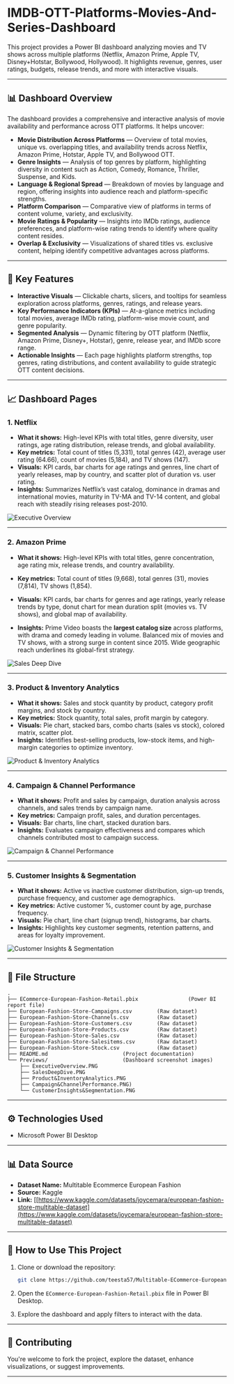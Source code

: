 # IMDB-OTT-Platforms-Movies-And-Series-Dashboard

This project provides a Power BI dashboard analyzing movies and TV shows across multiple platforms (Netflix, Amazon Prime,  Apple TV, Disney+Hotstar, Bollywood, Hollywood). It highlights revenue, genres, user ratings, budgets, release trends, and more with interactive visuals.

---

## 📊 Dashboard Overview

The dashboard provides a comprehensive and interactive analysis of movie availability and performance across OTT platforms. It helps uncover:

* **Movie Distribution Across Platforms** — Overview of total movies, unique vs. overlapping titles, and availability trends across Netflix, Amazon Prime, Hotstar, Apple TV, and Bollywood OTT.
* **Genre Insights** — Analysis of top genres by platform, highlighting diversity in content such as Action, Comedy, Romance, Thriller, Suspense, and Kids.
* **Language & Regional Spread** — Breakdown of movies by language and region, offering insights into audience reach and platform-specific strengths.
* **Platform Comparison** — Comparative view of platforms in terms of content volume, variety, and exclusivity.
* **Movie Ratings & Popularity** — Insights into IMDb ratings, audience preferences, and platform-wise rating trends to identify where quality content resides.
* **Overlap & Exclusivity** — Visualizations of shared titles vs. exclusive content, helping identify competitive advantages across platforms.

---

## 🚀 Key Features

* **Interactive Visuals** — Clickable charts, slicers, and tooltips for seamless exploration across platforms, genres, ratings, and release years.
* **Key Performance Indicators (KPIs)** — At-a-glance metrics including total movies, average IMDb rating, platform-wise movie count, and genre popularity.
* **Segmented Analysis** — Dynamic filtering by OTT platform (Netflix, Amazon Prime, Disney+, Hotstar), genre, release year, and IMDb score range.
* **Actionable Insights** — Each page highlights platform strengths, top genres, rating distributions, and content availability to guide strategic OTT content decisions.

---

## 📈 Dashboard Pages

### 1. Netflix
* **What it shows:** High-level KPIs with total titles, genre diversity, user ratings, age rating distribution, release trends, and global availability.
* **Key metrics:** Total count of titles (5,331), total genres (42), average user rating (64.66), count of movies (5,184), and TV shows (147).
* **Visuals:** KPI cards, bar charts for age ratings and genres, line chart of yearly releases, map by country, and scatter plot of duration vs. user rating.
* **Insights:** Summarizes Netflix’s vast catalog, dominance in dramas and international movies, maturity in TV-MA and TV-14 content, and global reach with steadily rising releases post-2010.

![Executive Overview](Previews/ExecutiveOverview.PNG)

---

### 2. Amazon Prime
* **What it shows:** High-level KPIs with total titles, genre concentration, age rating mix, release trends, and country availability.

* **Key metrics:** Total count of titles (9,668), total genres (31), movies (7,814), TV shows (1,854).

* **Visuals:** KPI cards, bar charts for genres and age ratings, yearly release trends by type, donut chart for mean duration split (movies vs. TV shows), and global map of availability.

* **Insights:** Prime Video boasts the **largest catalog size** across platforms, with drama and comedy leading in volume. Balanced mix of movies and TV shows, with a strong surge in content since 2015. Wide geographic reach underlines its global-first strategy.

![Sales Deep Dive](Previews/SalesDeepDive.PNG)

---

### 3. Product & Inventory Analytics
* **What it shows:** Sales and stock quantity by product, category profit margins, and stock by country.
* **Key metrics:** Stock quantity, total sales, profit margin by category.
* **Visuals:** Pie chart, stacked bars, combo charts (sales vs stock), colored matrix, scatter plot.
* **Insights:** Identifies best-selling products, low-stock items, and high-margin categories to optimize inventory.

![Product & Inventory Analytics](Previews/Product&InventoryAnalytics.PNG)

---

### 4. Campaign & Channel Performance
* **What it shows:** Profit and sales by campaign, duration analysis across channels, and sales trends by campaign name.
* **Key metrics:** Campaign profit, sales, and duration percentages.
* **Visuals:** Bar charts, line chart, stacked duration bars.
* **Insights:** Evaluates campaign effectiveness and compares which channels contributed most to campaign success.

![Campaign & Channel Performance](Previews/Campaign&ChannelPerformance.PNG)

---

### 5. Customer Insights & Segmentation
* **What it shows:** Active vs inactive customer distribution, sign-up trends, purchase frequency, and customer age demographics.
* **Key metrics:** Active customer %, customer count by age, purchase frequency.
* **Visuals:** Pie chart, line chart (signup trend), histograms, bar charts.
* **Insights:** Highlights key customer segments, retention patterns, and areas for loyalty improvement.

![Customer Insights & Segmentation](Previews/CustomerInsights&Segmentation.PNG)

---

## 📂 File Structure

```
.
├── ECommerce-European-Fashion-Retail.pbix                (Power BI report file)
├── European-Fashion-Store-Campaigns.csv        (Raw dataset)
├── European-Fashion-Store-Channels.csv         (Raw dataset)
├── European-Fashion-Store-Customers.csv        (Raw dataset)
├── European-Fashion-Store-Products.csv         (Raw dataset)
├── European-Fashion-Store-Sales.csv            (Raw dataset)
├── European-Fashion-Store-Salesitems.csv       (Raw dataset)
├── European-Fashion-Store-Stock.csv            (Raw dataset)
├── README.md                        (Project documentation)
└── Previews/                        (Dashboard screenshot images)
    ├── ExecutiveOverview.PNG
    ├── SalesDeepDive.PNG
    ├── Product&InventoryAnalytics.PNG
    ├── Campaign&ChannelPerformance.PNG)
    └── CustomerInsights&Segmentation.PNG
```

---

## ⚙️ Technologies Used

* Microsoft Power BI Desktop

---

## 📊 Data Source

* **Dataset Name:** Multitable Ecommerce European Fashion
* **Source:** Kaggle
* **Link:** [[https://www.kaggle.com/datasets/joycemara/european-fashion-store-multitable-dataset](https://www.kaggle.com/datasets/joycemara/european-fashion-store-multitable-dataset)

---

## 🚀 How to Use This Project

1. Clone or download the repository:

   ```bash
   git clone https://github.com/teesta57/Multitable-ECommerce-European-Fashion.git
   ```
2. Open the `ECommerce-European-Fashion-Retail.pbix` file in Power BI Desktop.
3. Explore the dashboard and apply filters to interact with the data.

---

## 🤝 Contributing

You're welcome to fork the project, explore the dataset, enhance visualizations, or suggest improvements.

---


















